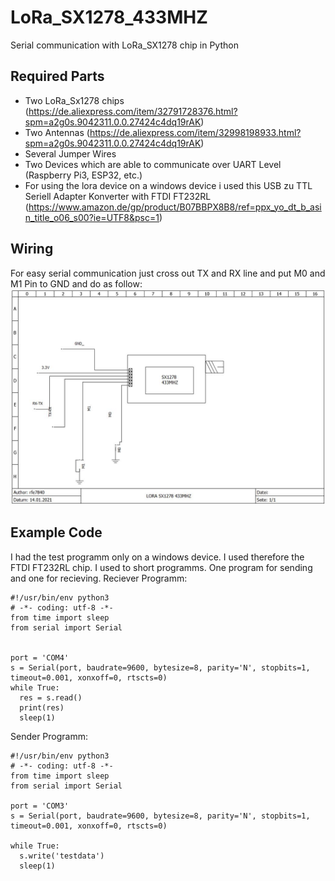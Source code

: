 # LoRa_SX1278_433MHZ
Serial communication with LoRa_SX1278 chip in Python

## Required Parts

* Two LoRa_Sx1278 chips (https://de.aliexpress.com/item/32791728376.html?spm=a2g0s.9042311.0.0.27424c4dq19rAK) 
* Two Antennas (https://de.aliexpress.com/item/32998198933.html?spm=a2g0s.9042311.0.0.27424c4dq19rAK)
* Several Jumper Wires
* Two Devices which are able to communicate over UART Level (Raspberry Pi3, ESP32, etc.)
* For using the lora device on a windows device i used this USB zu TTL Seriell Adapter Konverter with FTDI FT232RL (https://www.amazon.de/gp/product/B07BBPX8B8/ref=ppx_yo_dt_b_asin_title_o06_s00?ie=UTF8&psc=1)

## Wiring

For easy serial communication just cross out TX and RX line and put M0 and M1 Pin to GND and do as follow:
![alt text](https://github.com/rfe7840/LoRa_SX1278_433MHZ/blob/main/1_lora_sx1278_433mhz.jpg)

## Example Code

I had the test programm only on a windows device. I used therefore the FTDI FT232RL chip. I used to short programms. 
One program for sending and one for recieving.
Reciever Programm:
```
#!/usr/bin/env python3
# -*- coding: utf-8 -*-
from time import sleep
from serial import Serial


port = 'COM4'
s = Serial(port, baudrate=9600, bytesize=8, parity='N', stopbits=1, timeout=0.001, xonxoff=0, rtscts=0)
while True:
  res = s.read()
  print(res)
  sleep(1)

```
Sender Programm:
```
#!/usr/bin/env python3
# -*- coding: utf-8 -*-
from time import sleep
from serial import Serial

port = 'COM3'
s = Serial(port, baudrate=9600, bytesize=8, parity='N', stopbits=1, timeout=0.001, xonxoff=0, rtscts=0)

while True:
  s.write('testdata')
  sleep(1)

```





